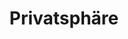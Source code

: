 ---
title: Privatsphäre
menu:
  sidebar:
    name: Privatsphäre
    identifier: privatsphäre
    weight: 300
tags: ["Multi-lingual"]
---